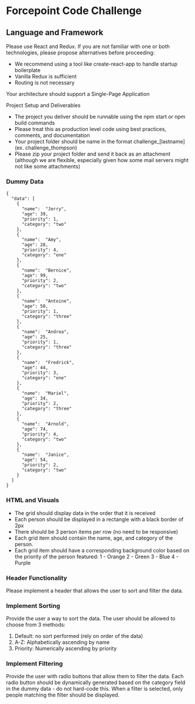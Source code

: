 # Forcepoint Code Challenge

## Language and Framework

Please use React and Redux. If you are not familiar with one or both technologies, please propose alternatives before proceeding:
* We recommend using a tool like create-react-app to handle startup boilerplate
* Vanilla Redux is sufficient
* Routing is not necessary

Your architecture should support a Single-Page Application

Project Setup and Deliverables

* The project you deliver should be runnable using the npm start or npm build commands
* Please treat this as production level code using best practices, comments, and documentation
* Your project folder should be name in the format challenge_[lastname] (ex. challenge_thompson)
* Please zip your project folder and send it back as an attachment (although we are flexible, especially given how some mail servers might not like some attachments)

### Dummy Data
```
{
  "data": [
    {
      "name":  "Jerry",
      "age": 39,
      "priority": 1,
      "category": "two"
    },
    {
      "name":  "Amy",
      "age": 28,
      "priority": 4,
      "category": "one"
    },
    {
      "name":  "Bernice",
      "age": 99,
      "priority": 2,
      "category": "two"
    },
    {
      "name":  "Antoine",
      "age": 50,
      "priority": 1,
      "category": "three"
    },
    {
      "name":  "Andrea",
      "age": 25,
      "priority": 1,
      "category": "three"
    },
    {
      "name":  "Fredrick",
      "age": 44,
      "priority": 3,
      "category": "one"
    },
    {
      "name":  "Mariel",
      "age": 34,
      "priority": 2,
      "category": "three"
    },
    {
      "name":  "Arnold",
      "age": 74,
      "priority": 4,
      "category": "two"
    },
    {
      "name":  "Janice",
      "age": 54,
      "priority": 2,
      "category": "two"
    }
  ]
}
```
### HTML and Visuals

* The grid should display data in the order that it is received
* Each person should be displayed in a rectangle with a black border of 2px
* There should be 3 person items per row (no need to be responsive)
* Each grid item should contain the name, age, and category of the person.
* Each grid item should have a corresponding background color based on the priority of the person featured: 1 - Orange 2 - Green 3 - Blue 4 - Purple

### Header Functionality

Please implement a header that allows the user to sort and filter the data.

### Implement Sorting

Provide the user a way to sort the data. The user should be allowed to choose from 3 methods:

1. Default: no sort performed (rely on order of the data)
2. A-Z: Alphabetically ascending by name
3. Priority: Numerically ascending by priority

### Implement Filtering

Provide the user with radio buttons that allow them to filter the data. Each radio button should be dynamically generated based on the category field in the dummy data - do not hard-code this. When a filter is selected, only people matching the filter should be displayed.